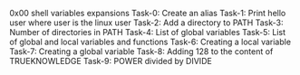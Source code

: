 0x00 shell variables expansions
Task-0: Create an alias
Task-1: Print hello user where user is the linux user
Task-2: Add a directory to PATH
Task-3: Number of directories in PATH
Task-4: List of global variables
Task-5: List of global and local variables and functions
Task-6: Creating a local variable
Task-7: Creating a global variable
Task-8: Adding 128 to the content of TRUEKNOWLEDGE
Task-9: POWER divided by DIVIDE

